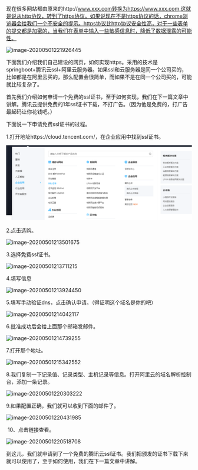 现在很多网站都由原来的http://www.xxx.com转换为https://www.xxx.com,这就是说从http协议，转到了https协议。如果说现在不是https协议的话，chrome浏览器会给我们一个不安全的提示。https协议比http协议安全性高，对于一些表单的提交都是加密的，当我们在表单中输入一些敏感信息时，降低了数据泄露的可能性。

![image-20200501221926445](I:\blog\Java\img\image-20200501221926445.png)

下面我们介绍我们自己建设的网页，如何实现https。采用的技术是springboot+腾讯云ssl+阿里云服务器。如果ssl和云服务器是同一个公司买的，比如都是在阿里云买的，那么配置会很简单，而如果不是在同一个公司买的，可能就比较复杂了。

首先我们介绍如何申请一个免费的ssl证书，至于如何实现，我们在下一篇文章中讲解。腾讯云提供免费的1年ssl证书下载，不打广告。（因为他是免费的，打广告最起码让你花钱吧。）

下面说一下申请免费ssl证书的过程。

1.打开地址https://cloud.tencent.com/，在企业应用中找到ssl证书。

![申请界面](img/QQ图片20200501211755.png)

2.点击选购。

![image-20200501213501675](I:\blog\Java\img\image-20200501213501675.png)

3.选择免费ssl证书。

![image-20200501213711215](I:\blog\Java\img\image-20200501213711215.png)

4.填写信息

![image-20200501213924450](I:\blog\Java\img\image-20200501213924450.png)

5.填写手动验证dns，点击确认申请。（得证明这个域名是你的吧）

![image-20200501214042117](I:\blog\Java\img\image-20200501214042117.png)

6.批准成功后会给上面那个邮箱发邮件。

![image-20200501214739255](I:\blog\Java\img\image-20200501214739255.png)

7.打开那个地址。

![image-20200501215342552](I:\blog\Java\img\image-20200501215342552.png)



8.我们复制一下记录值、记录类型、主机记录等信息。打开阿里云的域名解析控制台，添加一条记录。

![image-20200501220303222](I:\blog\Java\img\image-20200501220303222.png)

9.如果配置正确，我们就可以收到下面的邮件了。

![image-20200501220431985](I:\blog\Java\img\image-20200501220431985.png)

​	10、点击链接查看。

![image-20200501220518708](I:\blog\Java\img\image-20200501220518708.png)

到这儿，我们就申请到了一个免费的腾讯云ssl证书。我们把颁发的证书下载下来就可以使用了，至于如何使用，我们在下一篇文章中讲解。
